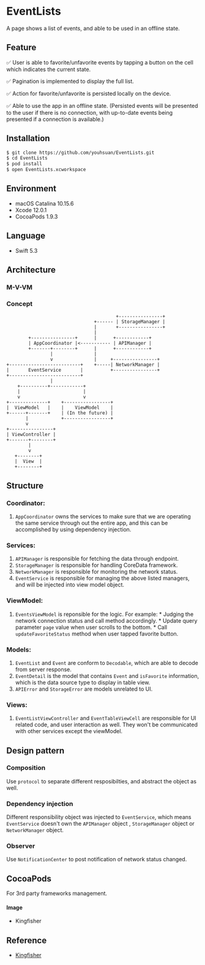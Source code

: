# EventLists
A page shows a list of events, and able to be used in an offline state. 

## Feature

✅ User is able to favorite/unfavorite events by tapping a button on the cell which indicates the current state.

✅ Pagination is implemented to display the full list.

✅ Action for favorite/unfavorite is persisted locally on the device.

✅ Able to use the app in an offline state. 
(Persisted events will be presented to the user if there is no connection, with up-to-date events being presented if a connection is available.)

## Installation

```bash
$ git clone https://github.com/youhsuan/EventLists.git
$ cd EventLists
$ pod install
$ open EventLists.xcworkspace
```

## Environment

* macOS Catalina 10.15.6
* Xcode 12.0.1
* CocoaPods 1.9.3

## Language

* Swift 5.3

## Architecture

### M-V-VM

### Concept

```
                                        +----------------+
                                +------ | StorageManager |
                                |       +----------------+
                                |
        +----------------+      |      +------------+
        | AppCoordinator |<----------- | APIManager |
        +-------+--------+      |      +------------+
                |               |
                v               |     +----------------+
+--------------------------+    +-----| NetworkManager |
|       EventService       |          +----------------+
+--------------------------+
                |
    +----------+------------+
    |                       |
    v                       v
+--------------+    +-----------------+
|  ViewModel   |    |    ViewModel    |
+------+-------+    | (In the future) |
       |            +-----------------+
       v
+----------------+
| ViewController |
+-------+--------+
        |
        v
   +--------+
   |  View  |
   +--------+
```

## Structure

### Coordinator:
1. `AppCoordinator` owns the services to make sure that we are operating the same service through out the entire app, and this can be accomplished by using dependency injection.

### Services:
1.  `APIManager` is responsible for fetching the data through endpoint.
2.  `StorageManager` is responsible for handling CoreData framework.
3.  `NetworkManager` is responsible for monitoring the network status.
4.  `EventService` is responsible for managing the above listed managers, and will be injected into view model object.

### ViewModel:
1.  `EventsViewModel` is reponsible for the logic. For example:
        * Judging the network connection status and call method accordingly.
        * Update query parameter `page` value when user scrolls to the bottom.
        * Call `updateFavoriteStatus` method when user tapped favorite button.

### Models:
1. `EventList` and `Event` are conform to `Decodable`, which are able to decode from server response.
2. `EventDetail` is the model that contains `Event` and `isFavorite` information, which is the data source type to display in table view.
3. `APIError` and `StorageError` are models unrelated to UI.

### Views:
1. `EventListViewController` and `EventTableViewCell` are responsible for UI related code, and user interaction as well. They won't be communicated with other services except the viewModel.


## Design pattern

### Composition
Use `protocol` to separate different resposibilties, and abstract the object as well.

### Dependency injection
Different responsibility object was injected to `EventService`, which means `EventService` doesn't own the `APIManager` object , `StorageManager` object or `NetworkManager` object.

### Observer
Use `NotificationCenter` to post notification of network status changed.

## CocoaPods

For 3rd party frameworks management.

#### Image

* Kingfisher

## Reference

* [Kingfisher](https://github.com/onevcat/Kingfisher)
